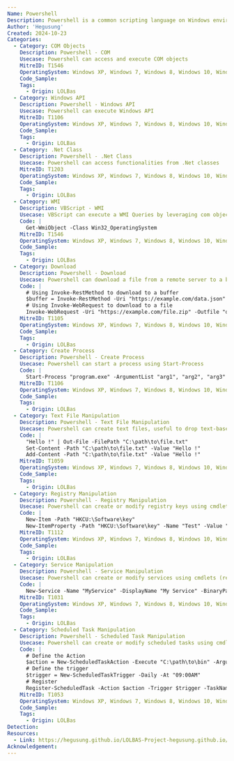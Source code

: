 ```yaml
---
Name: Powershell
Description: Powershell is a common scripting language on Windows environements
Author: 'Hegusung'
Created: 2024-10-23
Categories:
  - Category: COM Objects
    Description: Powershell - COM
    Usecase: Powershell can access and execute COM objects
    MitreID: T1546
    OperatingSystem: Windows XP, Windows 7, Windows 8, Windows 10, Windows 11
    Code_Sample:
    Tags:
      - Origin: LOLBas
  - Category: Windows API
    Description: Powershell - Windows API
    Usecase: Powershell can execute Windows API
    MitreID: T1106
    OperatingSystem: Windows XP, Windows 7, Windows 8, Windows 10, Windows 11
    Code_Sample:
    Tags:
      - Origin: LOLBas
  - Category: .Net Class
    Description: Powershell - .Net Class
    Usecase: Powershell can access functionalities from .Net classes
    MitreID: T1203
    OperatingSystem: Windows XP, Windows 7, Windows 8, Windows 10, Windows 11
    Code_Sample:
    Tags:
      - Origin: LOLBas
  - Category: WMI
    Description: VBScript - WMI
    Usecase: VBScript can execute a WMI Queries by leveraging com objects
    Code: |
      Get-WmiObject -Class Win32_OperatingSystem
    MitreID: T1546
    OperatingSystem: Windows XP, Windows 7, Windows 8, Windows 10, Windows 11
    Code_Sample:
    Tags:
      - Origin: LOLBas
  - Category: Download
    Description: Powershell - Download
    Usecase: Powershell can download a file from a remote server to a buffer or a file
    Code: |
      # Using Invoke-RestMethod to download to a buffer
      $buffer = Invoke-RestMethod -Uri "https://example.com/data.json"
      # Using Invoke-WebRequest to download to a file
      Invoke-WebRequest -Uri "https://example.com/file.zip" -Outfile "output.zip"
    MitreID: T1105
    OperatingSystem: Windows XP, Windows 7, Windows 8, Windows 10, Windows 11
    Code_Sample:
    Tags:
      - Origin: LOLBas
  - Category: Create Process
    Description: Powershell - Create Process
    Usecase: Powershell can start a process using Start-Process
    Code: |
      Start-Process "program.exe" -ArgumentList "arg1", "arg2", "arg3"
    MitreID: T1106
    OperatingSystem: Windows XP, Windows 7, Windows 8, Windows 10, Windows 11
    Code_Sample:
    Tags:
      - Origin: LOLBas
  - Category: Text File Manipulation
    Description: Powershell - Text File Manipulation
    Usecase: Powershell can create text files, useful to drop text-based payloads on the disk
    Code: |
      "Hello !" | Out-File -FilePath "C:\path\to\file.txt"
      Set-Content -Path "C:\path\to\file.txt" -Value "Hello !"
      Add-Content -Path "C:\path\to\file.txt" -Value "Hello !"
    MitreID: T1059
    OperatingSystem: Windows XP, Windows 7, Windows 8, Windows 10, Windows 11
    Code_Sample:
    Tags:
      - Origin: LOLBas
  - Category: Registry Manipulation
    Description: Powershell - Registry Manipulation
    Usecase: Powershell can create or modify registry keys using cmdlets
    Code: |
      New-Item -Path "HKCU:\Software\key"
      New-ItemProperty -Path "HKCU:\Software\key" -Name "Test" -Value "String Value" -PropertyType String
    MitreID: T1112
    OperatingSystem: Windows XP, Windows 7, Windows 8, Windows 10, Windows 11
    Code_Sample:
    Tags:
      - Origin: LOLBas
  - Category: Service Manipulation
    Description: Powershell - Service Manipulation
    Usecase: Powershell can create or modify services using cmdlets (requires Admin access)
    Code: |
      New-Service -Name "MyService" -DisplayName "My Service" -BinaryPathName "C:\path\to\bin.exe" -StartupType Automatic
    MitreID: T1031
    OperatingSystem: Windows XP, Windows 7, Windows 8, Windows 10, Windows 11
    Code_Sample:
    Tags:
      - Origin: LOLBas
  - Category: Scheduled Task Manipulation
    Description: Powershell - Scheduled Task Manipulation
    Usecase: Powershell can create or modify scheduled tasks using cmdlets
    Code: |
      # Define the Action
      $action = New-ScheduledTaskAction -Execute "C:\path\to\bin" -Argument "arg1 arg2 arg3"
      # Define the trigger
      $trigger = New-ScheduledTaskTrigger -Daily -At "09:00AM"
      # Register
      Register-ScheduledTask -Action $action -Trigger $trigger -TaskName "TaskName" -Description "Task Description" -User "SYSTEM" -RunLevel Highest
    MitreID: T1053
    OperatingSystem: Windows XP, Windows 7, Windows 8, Windows 10, Windows 11
    Code_Sample:
    Tags:
      - Origin: LOLBas
Detection:
Resources:
  - Link: https://hegusung.github.io/LOLBAS-Project-hegusung.github.io/#/powershell
Acknowledgement:
---
```


